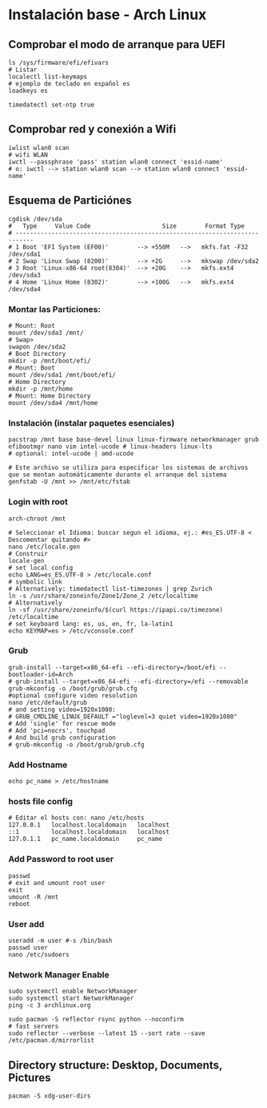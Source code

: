# Instalación base - Arch Linux 

## Comprobar el modo de arranque para UEFI
```shell 
ls /sys/firmware/efi/efivars
# Listar 
localectl list-keymaps
# ejemplo de teclado en español es
loadkeys es

timedatectl set-ntp true
``` 
## Comprobar red y conexión a Wifi

```shell  
iwlist wlan0 scan
# wifi WLAN
iwctl --passphrase 'pass' station wlan0 connect 'essid-name'
# o: iwctl --> station wlan0 scan --> station wlan0 connect 'essid-name'
```
## Esquema de Particiónes
```shell
cgdisk /dev/sda
#   Type     Value Code                    Size        Format Type  
# ---------------------------------------------------------------------------    
# 1 Boot 'EFI System (EF00)'        --> +550M   -->   mkfs.fat -F32 /dev/sda1
# 2 Swap 'Linux Swap (8200)'        --> +2G     -->   mkswap /dev/sda2
# 3 Root 'Linux-x86-64 root(8304)'  --> +20G    -->   mkfs.ext4 /dev/sda3
# 4 Home 'Linux Home (8302)'        --> +100G   -->   mkfs.ext4 /dev/sda4
```
### Montar las Particiones:
```shell
# Mount: Root
mount /dev/sda3 /mnt/
# Swap>
swapon /dev/sda2
# Boot Directory
mkdir -p /mnt/boot/efi/
# Mount: Boot
mount /dev/sda1 /mnt/boot/efi/
# Home Directory
mkdir -p /mnt/home
# Mount: Home Directory
mount /dev/sda4 /mnt/home
```

### Instalación (instalar paquetes esenciales)
```shell
pacstrap /mnt base base-devel linux linux-firmware networkmanager grub efibootmgr nano vim intel-ucode # linux-headers linux-lts 
# optional: intel-ucode | amd-ucode
```

```shell
# Este archivo se utiliza para especificar los sistemas de archivos que se montan automáticamente durante el arranque del sistema
genfstab -U /mnt >> /mnt/etc/fstab
```

### Login with root 
```shell
arch-chroot /mnt 
```

```shell
# Seleccionar el Idioma: buscar segun el idioma, ej.: #es_ES.UTF-8 < Descomentar quitando #>
nano /etc/locale.gen
# Construir
locale-gen
# set local config
echo LANG=es_ES.UTF-8 > /etc/locale.conf
# symbolic link
# Alternatively: timedatectl list-timezones | grep Zurich
ln -s /usr/share/zoneinfo/Zone1/Zone_2 /etc/localtime
# Alternatively
ln -sf /usr/share/zoneinfo/$(curl https://ipapi.co/timezone) /etc/localtime
# set keyboard lang: es, us, en, fr, la-latin1
echo KEYMAP=es > /etc/vconsole.conf

```
### Grub
```shell
grub-install --target=x86_64-efi --efi-directory=/boot/efi --bootloader-id=Arch
# grub-install --target=x86_64-efi --efi-directory=/efi --removable
grub-mkconfig -o /boot/grub/grub.cfg  
#optional configure video resolution
nano /etc/default/grub
# and setting video=1920x1080:
# GRUB_CMDLINE_LINUX_DEFAULT ="loglevel=3 quiet video=1920x1080" 
# Add 'single' for rescue mode
# Add 'pci=nocrs', touchpad
# And build grub configuration
# grub-mkconfig -o /boot/grub/grub.cfg
```
### Add Hostname
```shell
echo pc_name > /etc/hostname
```
### hosts file config
```shell
# Editar el hosts con: nano /etc/hosts
127.0.0.1   localhost.localdomain   localhost
::1         localhost.localdomain   localhost
127.0.1.1   pc_name.localdomain     pc_name
```

### Add Password to root user
```shell
passwd
# exit and umount root user
exit
umount -R /mnt 
reboot
```

### User add
```shell
useradd -m user #-s /bin/bash
passwd user
nano /etc/sudoers
```
###  Network Manager Enable
```shell
sudo systemctl enable NetworkManager
sudo systemctl start NetworkManager
ping -c 3 archlinux.org
```

```shell
sudo pacman -S reflector rsync python --noconfirm
# fast servers
sudo reflector --verbose --latest 15 --sort rate --save /etc/pacman.d/mirrorlist
```

## Directory structure: Desktop, Documents, Pictures
```shell 
pacman -S xdg-user-dirs
```
